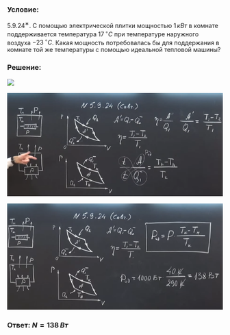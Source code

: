 ###  Условие: 

$5.9.24^{∗}.$ С помощью электрической плитки мощностью $1\,кВт$ в комнате поддерживается температура $17\,^{\circ}C$ при температуре наружного воздуха $-23\,^{\circ}C$. Какая мощность потребовалась бы для поддержания в комнате той же температуры с помощью идеальной тепловой машины? 

###  Решение: 

![](https://www.youtube.com/embed/ghgjL76sY2I) 

![|667x319, 67%](../../img/5.9.24/01.png) 

![|657x324, 67%](../../img/5.9.24/02.png) 

###  Ответ: $N = 138\,Вт$ 
